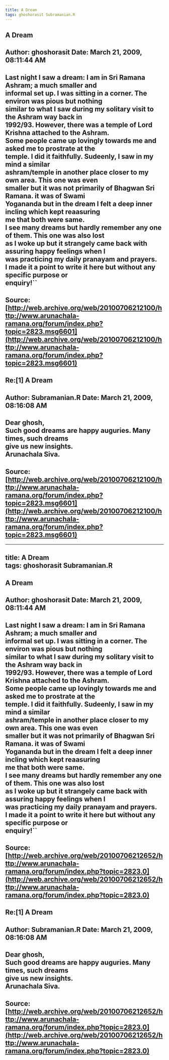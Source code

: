 ```yaml
--- 
title: A Dream   
tags: ghoshorasit Subramanian.R  
---  
```

## A Dream  
Author: ghoshorasit         Date: March 21, 2009, 08:11:44 AM  
---  
Last night I saw a dream: I am in Sri Ramana Ashram; a much smaller and  
informal set up. I was sitting in a corner. The environ was pious but nothing  
similar to what I saw during my solitary visit to the Ashram way back in  
1992/93. However, there was a temple of Lord Krishna attached to the Ashram.  
Some people came up lovingly towards me and asked me to prostrate at the  
temple. I did it faithfully. Sudeenly, I saw in my mind a similar  
ashram/temple in another place closer to my own area. This one was even  
smaller but it was not primarily of Bhagwan Sri Ramana. it was of Swami  
Yogananda but in the dream I felt a deep inner incling which kept reaasuring  
me that both were same.   
I see many dreams but hardly remember any one of them. This one was also lost  
as I woke up but it strangely came back with assuring happy feelings when I  
was practicing my daily pranayam and prayers.   
I made it a point to write it here but without any specific purpose or  
enquiry!``
 ---  
Source:[http://web.archive.org/web/20100706212100/http://www.arunachala-ramana.org/forum/index.php?topic=2823.msg6601](http://web.archive.org/web/20100706212100/http://www.arunachala-ramana.org/forum/index.php?topic=2823.msg6601)   
---  

## Re:[1] A Dream  
Author: Subramanian.R       Date: March 21, 2009, 08:16:08 AM  
---  
Dear ghosh,   
Such good dreams are happy auguries. Many times, such dreams   
give us new insights.   
Arunachala Siva.
 ---  
Source:[http://web.archive.org/web/20100706212100/http://www.arunachala-ramana.org/forum/index.php?topic=2823.msg6601](http://web.archive.org/web/20100706212100/http://www.arunachala-ramana.org/forum/index.php?topic=2823.msg6601)   
---  

--- 
title: A Dream   
tags: ghoshorasit Subramanian.R  
---  
## A Dream  
Author: ghoshorasit         Date: March 21, 2009, 08:11:44 AM  
---  
Last night I saw a dream: I am in Sri Ramana Ashram; a much smaller and  
informal set up. I was sitting in a corner. The environ was pious but nothing  
similar to what I saw during my solitary visit to the Ashram way back in  
1992/93. However, there was a temple of Lord Krishna attached to the Ashram.  
Some people came up lovingly towards me and asked me to prostrate at the  
temple. I did it faithfully. Sudeenly, I saw in my mind a similar  
ashram/temple in another place closer to my own area. This one was even  
smaller but it was not primarily of Bhagwan Sri Ramana. it was of Swami  
Yogananda but in the dream I felt a deep inner incling which kept reaasuring  
me that both were same.   
I see many dreams but hardly remember any one of them. This one was also lost  
as I woke up but it strangely came back with assuring happy feelings when I  
was practicing my daily pranayam and prayers.   
I made it a point to write it here but without any specific purpose or  
enquiry!``
 ---  
Source:[http://web.archive.org/web/20100706212652/http://www.arunachala-ramana.org/forum/index.php?topic=2823.0](http://web.archive.org/web/20100706212652/http://www.arunachala-ramana.org/forum/index.php?topic=2823.0)   
---  

## Re:[1] A Dream  
Author: Subramanian.R       Date: March 21, 2009, 08:16:08 AM  
---  
Dear ghosh,   
Such good dreams are happy auguries. Many times, such dreams   
give us new insights.   
Arunachala Siva.
 ---  
Source:[http://web.archive.org/web/20100706212652/http://www.arunachala-ramana.org/forum/index.php?topic=2823.0](http://web.archive.org/web/20100706212652/http://www.arunachala-ramana.org/forum/index.php?topic=2823.0)   
---  

